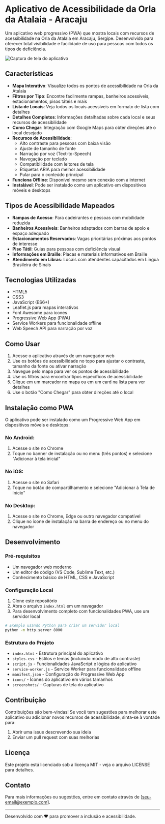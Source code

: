 # Aplicativo de Acessibilidade da Orla da Atalaia - Aracaju

Um aplicativo web progressivo (PWA) que mostra locais com recursos de acessibilidade na Orla da Atalaia em Aracaju, Sergipe. Desenvolvido para oferecer total visibilidade e facilidade de uso para pessoas com todos os tipos de deficiência.

![Captura de tela do aplicativo](screenshots/screen1.png)

## Características

- **Mapa Interativo**: Visualize todos os pontos de acessibilidade na Orla da Atalaia
- **Filtros por Tipo**: Encontre facilmente rampas, banheiros acessíveis, estacionamentos, pisos táteis e mais
- **Lista de Locais**: Veja todos os locais acessíveis em formato de lista com detalhes
- **Detalhes Completos**: Informações detalhadas sobre cada local e seus recursos de acessibilidade
- **Como Chegar**: Integração com Google Maps para obter direções até o local desejado
- **Recursos de Acessibilidade**:
  - Alto contraste para pessoas com baixa visão
  - Ajuste de tamanho de fonte
  - Narração por voz (Text-to-Speech)
  - Navegação por teclado
  - Compatibilidade com leitores de tela
  - Etiquetas ARIA para melhor acessibilidade
  - Pular para o conteúdo principal
- **Funciona Offline**: Disponível mesmo sem conexão com a internet
- **Instalável**: Pode ser instalado como um aplicativo em dispositivos móveis e desktops

## Tipos de Acessibilidade Mapeados

- **Rampas de Acesso**: Para cadeirantes e pessoas com mobilidade reduzida
- **Banheiros Acessíveis**: Banheiros adaptados com barras de apoio e espaço adequado
- **Estacionamentos Reservados**: Vagas prioritárias próximas aos pontos de interesse
- **Piso Tátil**: Guias para pessoas com deficiência visual
- **Informações em Braille**: Placas e materiais informativos em Braille
- **Atendimento em Libras**: Locais com atendentes capacitados em Língua Brasileira de Sinais

## Tecnologias Utilizadas

- HTML5
- CSS3
- JavaScript (ES6+)
- Leaflet.js para mapas interativos
- Font Awesome para ícones
- Progressive Web App (PWA)
- Service Workers para funcionalidade offline
- Web Speech API para narração por voz

## Como Usar

1. Acesse o aplicativo através de um navegador web
2. Use os botões de acessibilidade no topo para ajustar o contraste, tamanho da fonte ou ativar narração
3. Navegue pelo mapa para ver os pontos de acessibilidade
4. Use os filtros para encontrar tipos específicos de acessibilidade
5. Clique em um marcador no mapa ou em um card na lista para ver detalhes
6. Use o botão "Como Chegar" para obter direções até o local

## Instalação como PWA

O aplicativo pode ser instalado como um Progressive Web App em dispositivos móveis e desktops:

### No Android:
1. Acesse o site no Chrome
2. Toque no banner de instalação ou no menu (três pontos) e selecione "Adicionar à tela inicial"

### No iOS:
1. Acesse o site no Safari
2. Toque no botão de compartilhamento e selecione "Adicionar à Tela de Início"

### No Desktop:
1. Acesse o site no Chrome, Edge ou outro navegador compatível
2. Clique no ícone de instalação na barra de endereço ou no menu do navegador

## Desenvolvimento

### Pré-requisitos
- Um navegador web moderno
- Um editor de código (VS Code, Sublime Text, etc.)
- Conhecimento básico de HTML, CSS e JavaScript

### Configuração Local
1. Clone este repositório
2. Abra o arquivo `index.html` em um navegador
3. Para desenvolvimento completo com funcionalidades PWA, use um servidor local

```bash
# Exemplo usando Python para criar um servidor local
python -m http.server 8000
```

### Estrutura do Projeto
- `index.html` - Estrutura principal do aplicativo
- `styles.css` - Estilos e temas (incluindo modo de alto contraste)
- `script.js` - Funcionalidades JavaScript e lógica do aplicativo
- `service-worker.js` - Service Worker para funcionalidade offline
- `manifest.json` - Configuração do Progressive Web App
- `icons/` - Ícones do aplicativo em vários tamanhos
- `screenshots/` - Capturas de tela do aplicativo

## Contribuição

Contribuições são bem-vindas! Se você tem sugestões para melhorar este aplicativo ou adicionar novos recursos de acessibilidade, sinta-se à vontade para:

1. Abrir uma issue descrevendo sua ideia
2. Enviar um pull request com suas melhorias

## Licença

Este projeto está licenciado sob a licença MIT - veja o arquivo LICENSE para detalhes.

## Contato

Para mais informações ou sugestões, entre em contato através de [seu-email@exemplo.com].

---

Desenvolvido com ❤️ para promover a inclusão e acessibilidade.

